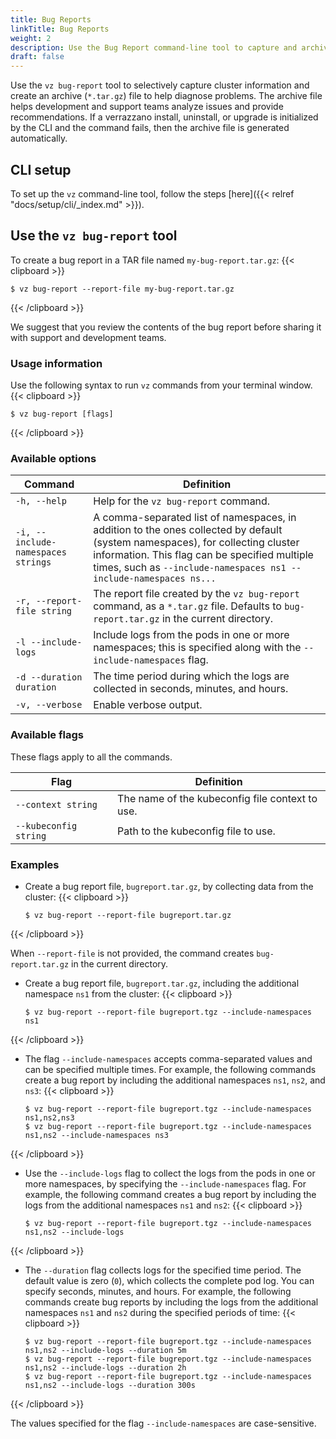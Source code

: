 ```yaml
---
title: Bug Reports
linkTitle: Bug Reports
weight: 2
description: Use the Bug Report command-line tool to capture and archive cluster information
draft: false
---
```


Use the `vz bug-report` tool to selectively capture cluster information and create an archive (`*.tar.gz`) file to help diagnose problems. The archive file helps development and support teams analyze issues and provide recommendations. If a verrazzano install, uninstall, or upgrade is initialized by the CLI and the command fails, then the archive file is generated automatically.

## CLI setup
To set up the `vz` command-line tool, follow the steps [here]({{< relref "docs/setup/cli/_index.md" >}}).

## Use the `vz bug-report` tool

To create a bug report in a TAR file named `my-bug-report.tar.gz`:
{{< clipboard >}}

```shell
$ vz bug-report --report-file my-bug-report.tar.gz
```
{{< /clipboard >}}

We suggest that you review the contents of the bug report before sharing it with support and development teams.

### Usage information

Use the following syntax to run `vz` commands from your terminal window.
{{< clipboard >}}

```shell
$ vz bug-report [flags]
```
{{< /clipboard >}}

### Available options

| Command                          | Definition                                                                                                                                                                                   |
|----------------------------------|----------------------------------------------------------------------------------------------------------------------------------------------------------------------------------------------|
| `-h, --help `                    | Help for the `vz bug-report` command.                                                                                                                                                            |
| `-i, --include-namespaces strings` |  A comma-separated list of namespaces, in addition to the ones collected by default (system namespaces), for collecting cluster information. This flag can be specified multiple times, such as `--include-namespaces ns1 --include-namespaces ns...` |
| `-r, --report-file string`       | The report file created by the `vz bug-report` command, as a `*.tar.gz` file. Defaults to `bug-report.tar.gz` in the current directory.                                                      |
| `-l --include-logs`              | Include logs from the pods in one or more namespaces; this is specified along with the `--include-namespaces` flag.                                                                                        |
| `-d --duration duration`         | The time period during which the logs are collected in seconds, minutes, and hours.                                                                                                          |
| `-v, --verbose`                  | Enable verbose output.                                                                                                                                                                       |

### Available flags

These flags apply to all the commands.

| Flag                  | Definition                                   |
|-----------------------|----------------------------------------------|
| `--context string`    | The name of the kubeconfig file context to use. |
| `--kubeconfig string` | Path to the kubeconfig file to use.        |

### Examples

- Create a bug report file, `bugreport.tar.gz`, by collecting data from the cluster:
{{< clipboard >}}
   ```shell
   $ vz bug-report --report-file bugreport.tar.gz
   ```
{{< /clipboard >}}

  When `--report-file` is not provided, the command creates `bug-report.tar.gz` in the current directory.


- Create a bug report file, `bugreport.tar.gz`, including the additional namespace `ns1` from the cluster:
{{< clipboard >}}
   ```shell
   $ vz bug-report --report-file bugreport.tgz --include-namespaces ns1
   ```
{{< /clipboard >}}

- The flag `--include-namespaces` accepts comma-separated values and can be specified multiple times.
For example, the following commands create a bug report by including the additional namespaces `ns1`, `ns2`, and `ns3`:
{{< clipboard >}}
   ```shell
   $ vz bug-report --report-file bugreport.tgz --include-namespaces ns1,ns2,ns3
   $ vz bug-report --report-file bugreport.tgz --include-namespaces ns1,ns2 --include-namespaces ns3
   ```
{{< /clipboard >}}

- Use the `--include-logs` flag to collect the logs from the pods in one or more namespaces, by specifying the `--include-namespaces` flag.
For example, the following command creates a bug report by including the logs from the additional namespaces `ns1` and `ns2`:
{{< clipboard >}}
   ```shell
   $ vz bug-report --report-file bugreport.tgz --include-namespaces ns1,ns2 --include-logs
   ```
{{< /clipboard >}}
- The `--duration` flag collects logs for the specified time period. The default value is zero (`0`), which collects the complete pod log. You can specify seconds, minutes, and hours.
For example, the following commands create bug reports by including the logs from the additional namespaces `ns1` and `ns2` during the specified periods of time:
{{< clipboard >}}
   ```shell
   $ vz bug-report --report-file bugreport.tgz --include-namespaces ns1,ns2 --include-logs --duration 5m
   $ vz bug-report --report-file bugreport.tgz --include-namespaces ns1,ns2 --include-logs --duration 2h
   $ vz bug-report --report-file bugreport.tgz --include-namespaces ns1,ns2 --include-logs --duration 300s
   ```
{{< /clipboard >}}

   The values specified for the flag `--include-namespaces` are case-sensitive.
